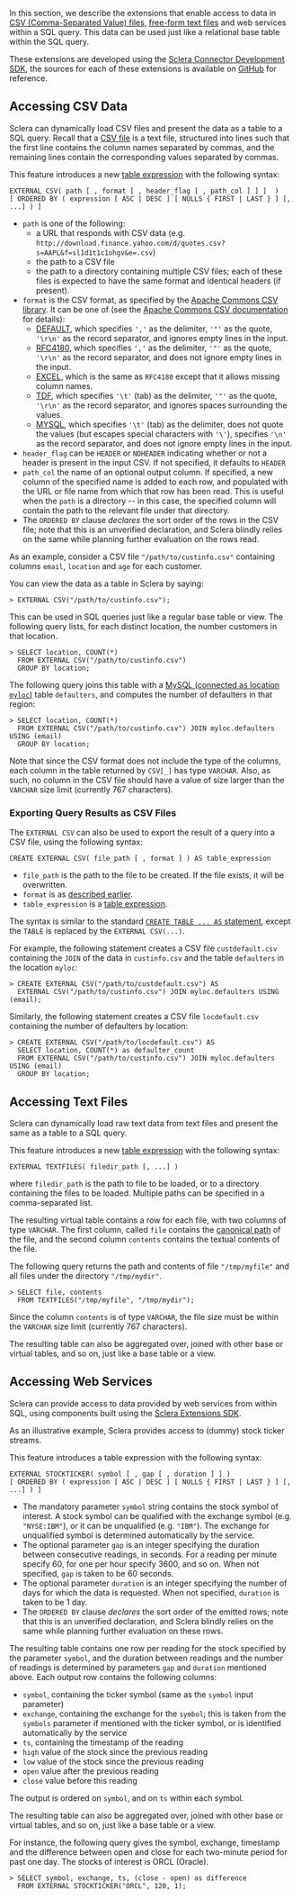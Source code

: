 In this section, we describe the extensions that enable access to data in [CSV (Comma-Separated Value) files](#sclera-csv), [free-form text files](#sclera-csv) and web services within a SQL query. This data can be used just like a relational base table within the SQL query.

These extensions are developed using the [Sclera Connector Development SDK](../sdk/sdkintro.md), the sources for each of these extensions is available on [GitHub](https://github.com/scleradb) for reference.

<a class="anchor" name="sclera-csv"></a>
## Accessing CSV Data
Sclera can dynamically load CSV files and present the data as a table to a SQL query. Recall that a [CSV file](https://en.wikipedia.org/wiki/Comma-separated_values) is a text file, structured into lines such that the first line contains the column names separated by commas, and the remaining lines contain the corresponding values separated by commas.

This feature introduces a new [table expression](#table-expression) with the following syntax:

    EXTERNAL CSV( path [ , format [ , header_flag [ , path_col ] ] ]  )
    [ ORDERED BY ( expression [ ASC | DESC ] [ NULLS { FIRST | LAST } ] [, ...] ) ]

- `path` is one of the following:
    - a URL that responds with CSV data (e.g. `http://download.finance.yahoo.com/d/quotes.csv?s=AAPL&f=sl1d1t1c1ohgv&e=.csv`)
    - the path to a CSV file
    - the path to a directory containing multiple CSV files; each of these files is expected to have the same format and identical headers (if present).
- <a class="anchor" name="sclera-csv-format"></a> `format` is the CSV format, as specified by the [Apache Commons CSV library](http://commons.apache.org/proper/commons-csv/). It can be one of (see the [Apache Commons CSV documentation](http://commons.apache.org/proper/commons-csv/archives/1.1/apidocs/org/apache/commons/csv/CSVFormat.html) for details):
    - [DEFAULT](http://commons.apache.org/proper/commons-csv/archives/1.1/apidocs/org/apache/commons/csv/CSVFormat.html#DEFAULT), which specifies `','` as the delimiter, `'"'` as the quote, `'\r\n'` as the record separator, and ignores empty lines in the input.
    - [RFC4180](http://commons.apache.org/proper/commons-csv/archives/1.1/apidocs/org/apache/commons/csv/CSVFormat.html#RFC4180), which specifies `','` as the delimiter, `'"'` as the quote, `'\r\n'` as the record separator, and does not ignore empty lines in the input.
    - [EXCEL](http://commons.apache.org/proper/commons-csv/archives/1.1/apidocs/org/apache/commons/csv/CSVFormat.html#EXCEL), which is the same as `RFC4180` except that it allows missing column names.
    - [TDF](http://commons.apache.org/proper/commons-csv/archives/1.1/apidocs/org/apache/commons/csv/CSVFormat.html#TDF), which specifies `'\t'` (tab) as the delimiter, `'"'` as the quote, `'\r\n'` as the record separator, and ignores spaces surrounding the values.
    - [MYSQL](http://commons.apache.org/proper/commons-csv/archives/1.1/apidocs/org/apache/commons/csv/CSVFormat.html#MYSQL), which specifies `'\t'` (tab) as the delimiter, does not quote the values (but escapes special characters with `'\'`), specifies `'\n'` as the record separator, and does not ignore empty lines in the input.
- `header_flag` can be `HEADER` or `NOHEADER` indicating whether or not a header is present in the input CSV. If not specified, it defaults to `HEADER`
- `path_col` the name of an optional output column. If specified, a new column of the specified name is added to each row, and populated with the URL or file name from which that row has been read. This is useful when the `path` is a directory -- in this case, the specified column will contain the path to the relevant file under that directory.
- The `ORDERED BY` clause *declares* the sort order of the rows in the CSV file; note that this is an unverified declaration, and Sclera blindly relies on the same while planning further evaluation on the rows read.

As an example, consider a CSV file `"/path/to/custinfo.csv"` containing columns `email`, `location` and `age` for each customer.

You can view the data as a table in Sclera by saying:

    > EXTERNAL CSV("/path/to/custinfo.csv");

This can be used in SQL queries just like a regular base table or view. The following query lists, for each distinct location, the number customers in that location.

    > SELECT location, COUNT(*)
      FROM EXTERNAL CSV("/path/to/custinfo.csv")
      GROUP BY location;

The following query joins this table with a [MySQL (connected as location `myloc`)](../setup/dbms.md#connecting-to-mysql) table `defaulters`, and computes the number of defaulters in that region:

    > SELECT location, COUNT(*)
      FROM EXTERNAL CSV("/path/to/custinfo.csv") JOIN myloc.defaulters USING (email)
      GROUP BY location;

Note that since the CSV format does not include the type of the columns, each column in the table returned by `CSV[_]` has type `VARCHAR`. Also, as such, no column in the CSV file should have a value of size larger than the `VARCHAR` size limit (currently 767 characters).

### Exporting Query Results as CSV Files
The `EXTERNAL CSV` can also be used to export the result of a query into a CSV file, using the following syntax:

    CREATE EXTERNAL CSV( file_path [ , format ] ) AS table_expression

- `file_path` is the path to the file to be created. If the file exists, it will be overwritten.
- `format` is as [described earlier](#sclera-csv-format).
- `table_expression` is a [table expression](#table-expression).

The syntax is similar to the standard [`CREATE TABLE ... AS` statement](../sclerasql/sqlregular.md#creating-tables-with-empty-results), except the `TABLE` is replaced by the `EXTERNAL CSV(...)`.

For example, the following statement creates a CSV file `custdefault.csv` containing the `JOIN` of the data in `custinfo.csv` and the table `defaulters` in the location `myloc`:

    > CREATE EXTERNAL CSV("/path/to/custdefault.csv") AS
      EXTERNAL CSV("/path/to/custinfo.csv") JOIN myloc.defaulters USING (email);

Similarly, the following statement creates a CSV file `locdefault.csv` containing the number of defaulters by location:

    > CREATE EXTERNAL CSV("/path/to/locdefault.csv") AS
      SELECT location, COUNT(*) as defaulter_count
      FROM EXTERNAL CSV("/path/to/custinfo.csv") JOIN myloc.defaulters USING (email)
      GROUP BY location;

<a class="anchor" name="sclera-textfiles"></a>
## Accessing Text Files
Sclera can dynamically load raw text data from text files and present the same as a table to a SQL query.

This feature introduces a new [table expression](#table-expression) with the following syntax:

    EXTERNAL TEXTFILES( filedir_path [, ...] )

where `filedir_path` is the path to file to be loaded, or to a directory containing the files to be loaded. Multiple paths can be specified in a comma-separated list.

The resulting virtual table contains a row for each file, with two columns of type `VARCHAR`. The first column, called `file` contains the [canonical path](http://docs.oracle.com/javase/7/docs/api/java/io/File.html#getCanonicalPath\(\)) of the file, and the second column `contents` contains the textual contents of the file.

The following query returns the path and contents of file `"/tmp/myfile"` and all files under the directory `"/tmp/mydir"`.

    > SELECT file, contents
      FROM TEXTFILES("/tmp/myfile", "/tmp/mydir");

Since the column `contents` is of type `VARCHAR`, the file size must be within the `VARCHAR` size limit (currently 767 characters).

The resulting table can also be aggregated over, joined with other base or virtual tables, and so on, just like a base table or a view.

<a class="anchor" name="sclera-stockticker"></a>
## Accessing Web Services
Sclera can provide access to data provided by web services from within SQL, using components built using the [Sclera Extensions SDK](../sdk/sdkintro.md).

As an illustrative example, Sclera provides access to (dummy) stock ticker streams.

This feature introduces a table expression with the following syntax:

    EXTERNAL STOCKTICKER( symbol [ , gap [ , duration ] ] )
    [ ORDERED BY ( expression [ ASC | DESC ] [ NULLS { FIRST | LAST } ] [, ...] ) ]

- The mandatory parameter `symbol` string contains the stock symbol of interest. A stock symbol can be qualified with the exchange symbol (e.g. `"NYSE:IBM"`), or it can be unqualified (e.g. `"IBM"`). The exchange for unqualified symbol is determined automatically by the service.
- The optional parameter `gap` is an integer specifying the duration between consecutive readings, in seconds. For a reading per minute specify 60, for one per hour specify 3600, and so on. When not specified, `gap` is taken to be 60 seconds.
- The optional parameter `duration` is an integer specifying the number of days for which the data is requested. When not specified, `duration` is taken to be 1 day.
- The `ORDERED BY` clause *declares* the sort order of the emitted rows; note that this is an unverified declaration, and Sclera blindly relies on the same while planning further evaluation on these rows.

The resulting table contains one row per reading for the stock specified by the parameter `symbol`, and the duration between readings and the number of readings is determined by parameters `gap` and `duration` mentioned above. Each output row contains the following columns:

- `symbol`, containing the ticker symbol (same as the `symbol` input parameter)
- `exchange`, containing the exchange for the `symbol`; this is taken from the `symbols` parameter if mentioned with the ticker symbol, or is identified automatically by the service
- `ts`, containing the timestamp of the reading
- `high` value of the stock since the previous reading
- `low` value of the stock since the previous reading
- `open` value after the previous reading
- `close` value before this reading

The output is ordered on `symbol`, and on `ts` within each symbol.

The resulting table can also be aggregated over, joined with other base or virtual tables, and so on, just like a base table or a view.

For instance, the following query gives the symbol, exchange, timestamp and the difference between open and close for each two-minute period for past one day. The stocks of interest is ORCL (Oracle).

    > SELECT symbol, exchange, ts, (close - open) as difference
      FROM EXTERNAL STOCKTICKER("ORCL", 120, 1);
